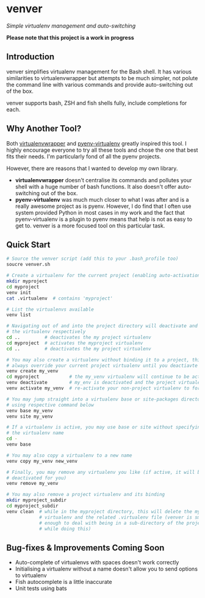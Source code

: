 # venver
*Simple virtualenv management and auto-switching*

**Please note that this project is a work in progress**

## Introduction ##

venver simplifies virtualenv management for the Bash shell.  It has various
similarities to virtualenvwrapper but attempts to be much simpler, not polute
the command line with various commands and provide auto-switching out of the
box.

venver supports bash, ZSH and fish shells fully, include completions for each.

## Why Another Tool? ##

Both [virtualenvwrapper](https://bitbucket.org/dhellmann/virtualenvwrapper) and
[pyenv-virtualenv](https://github.com/yyuu/pyenv-virtualenv) greatly inspired 
this tool.  I highly encourage everyone to try all these tools and chose the one
that best fits their needs.  I'm particularly fond of all the pyenv projects.

However, there are reasons that I wanted to develop my own library.

* **virtualenvwrapper** doesn't centralise its commands and pollutes your 
  shell with a huge number of bash functions.  It also doesn't offer auto-
  switching out of the box.
* **pyenv-virtualenv** was much much closer to what I was after and is a really
  awesome project as is pyenv.  However, I do find that I often use system
  provided Python in most cases in my work and the fact that pyenv-virtualenv
  is a plugin to pyenv means that help is not as easy to get to.  venver is a
  more focused tool on this particular task.

## Quick Start ##

```bash
# Source the venver script (add this to your .bash_profile too)
soucre venver.sh

# Create a virtualenv for the current project (enabling auto-activation)
mkdir myproject
cd myproject
venv init
cat .virtualenv  # contains 'myproject'

# List the virtualenvs available
venv list

# Navigating out of and into the project directory will deactivate and activate
# the virtualenv respectively
cd ..         # deactivates the my project virtualenv
cd myproject  # activates the myproject virtualenv
cd ..         # deactivates the my project virtualenv

# You may also create a virtualenv without binding it to a project, this will
# always override your current project virtualenv until you deactiavte it
venv create my_venv
cd myproject           # the my_venv virtualenv will continue to be activated
venv deactivate        # my_env is deactivated and the project virtualenv is activated
venv activate my_venv  # re-activate your non-project virtualenv to force override again

# You may jump straight into a virtualenv base or site-packages directory
# using respective command below
venv base my_venv
venv site my_venv

# If a virtualenv is active, you may use base or site without specifying
# the virtualenv name
cd -
venv base

# You may also copy a virtualenv to a new name
venv copy my_venv new_venv

# Finally, you may remove any virtualenv you like (if active, it will be 
# deactivated for you)
venv remove my_venv

# You may also remove a project virtualenv and its binding
mkdir myproject_subdir
cd myproject_subdir
venv clean  # while in the myproject directory, this will delete the myproject 
            # virtualenv and the related .virtualenv file (venver is smart 
            # enough to deal with being in a sub-directory of the project 
            # while doing this)
```

## Bug-fixes & Improvements Coming Soon ##

* Auto-complete of virtualenvs with spaces doesn't work correctly
* Initialising a virtualenv without a name doesn't allow you to send options
  to virtualenv
* Fish autocomplete is a little inaccurate
* Unit tests using bats
